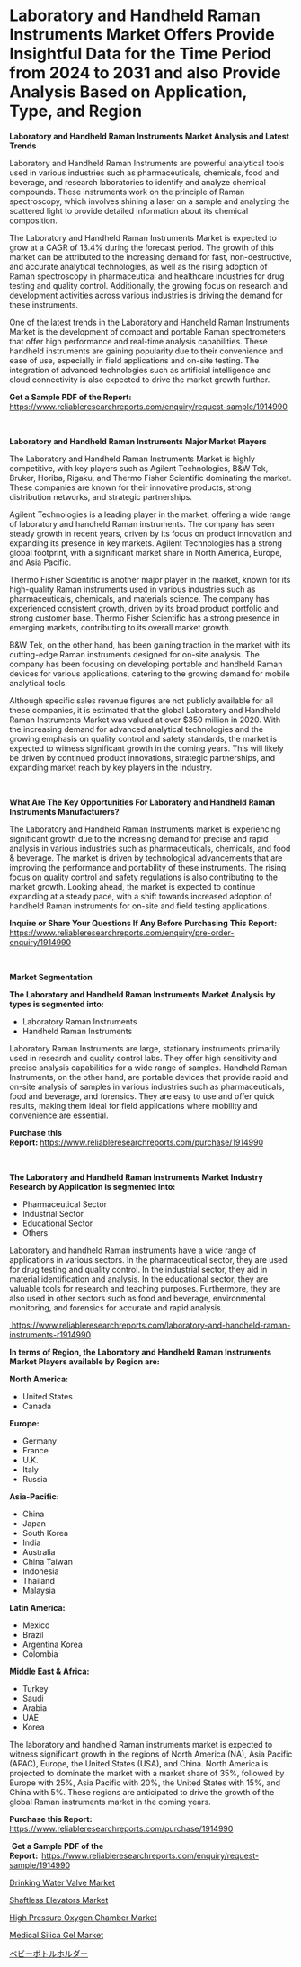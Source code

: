 <p><h1>Laboratory and Handheld Raman Instruments Market Offers Provide Insightful Data for the Time Period from 2024 to 2031 and also Provide Analysis Based on Application, Type, and Region</h1></p><p><strong>Laboratory and Handheld Raman Instruments Market Analysis and Latest Trends</strong></p>
<p><p>Laboratory and Handheld Raman Instruments are powerful analytical tools used in various industries such as pharmaceuticals, chemicals, food and beverage, and research laboratories to identify and analyze chemical compounds. These instruments work on the principle of Raman spectroscopy, which involves shining a laser on a sample and analyzing the scattered light to provide detailed information about its chemical composition.</p><p>The Laboratory and Handheld Raman Instruments Market is expected to grow at a CAGR of 13.4% during the forecast period. The growth of this market can be attributed to the increasing demand for fast, non-destructive, and accurate analytical technologies, as well as the rising adoption of Raman spectroscopy in pharmaceutical and healthcare industries for drug testing and quality control. Additionally, the growing focus on research and development activities across various industries is driving the demand for these instruments.</p><p>One of the latest trends in the Laboratory and Handheld Raman Instruments Market is the development of compact and portable Raman spectrometers that offer high performance and real-time analysis capabilities. These handheld instruments are gaining popularity due to their convenience and ease of use, especially in field applications and on-site testing. The integration of advanced technologies such as artificial intelligence and cloud connectivity is also expected to drive the market growth further.</p></p>
<p><strong>Get a Sample PDF of the Report:&nbsp;</strong> <a href="https://www.reliableresearchreports.com/enquiry/request-sample/1914990">https://www.reliableresearchreports.com/enquiry/request-sample/1914990</a></p>
<p>&nbsp;</p>
<p><strong>Laboratory and Handheld Raman Instruments Major Market Players</strong></p>
<p><p>The Laboratory and Handheld Raman Instruments Market is highly competitive, with key players such as Agilent Technologies, B&W Tek, Bruker, Horiba, Rigaku, and Thermo Fisher Scientific dominating the market. These companies are known for their innovative products, strong distribution networks, and strategic partnerships. </p><p>Agilent Technologies is a leading player in the market, offering a wide range of laboratory and handheld Raman instruments. The company has seen steady growth in recent years, driven by its focus on product innovation and expanding its presence in key markets. Agilent Technologies has a strong global footprint, with a significant market share in North America, Europe, and Asia Pacific.</p><p>Thermo Fisher Scientific is another major player in the market, known for its high-quality Raman instruments used in various industries such as pharmaceuticals, chemicals, and materials science. The company has experienced consistent growth, driven by its broad product portfolio and strong customer base. Thermo Fisher Scientific has a strong presence in emerging markets, contributing to its overall market growth.</p><p>B&W Tek, on the other hand, has been gaining traction in the market with its cutting-edge Raman instruments designed for on-site analysis. The company has been focusing on developing portable and handheld Raman devices for various applications, catering to the growing demand for mobile analytical tools.</p><p>Although specific sales revenue figures are not publicly available for all these companies, it is estimated that the global Laboratory and Handheld Raman Instruments Market was valued at over $350 million in 2020. With the increasing demand for advanced analytical technologies and the growing emphasis on quality control and safety standards, the market is expected to witness significant growth in the coming years. This will likely be driven by continued product innovations, strategic partnerships, and expanding market reach by key players in the industry.</p></p>
<p>&nbsp;</p>
<p><strong>What Are The Key Opportunities For Laboratory and Handheld Raman Instruments Manufacturers?</strong></p>
<p><p>The Laboratory and Handheld Raman Instruments market is experiencing significant growth due to the increasing demand for precise and rapid analysis in various industries such as pharmaceuticals, chemicals, and food & beverage. The market is driven by technological advancements that are improving the performance and portability of these instruments. The rising focus on quality control and safety regulations is also contributing to the market growth. Looking ahead, the market is expected to continue expanding at a steady pace, with a shift towards increased adoption of handheld Raman instruments for on-site and field testing applications.</p></p>
<p><strong>Inquire or Share Your Questions If Any Before Purchasing This Report:</strong> <a href="https://www.reliableresearchreports.com/enquiry/pre-order-enquiry/1914990">https://www.reliableresearchreports.com/enquiry/pre-order-enquiry/1914990</a></p>
<p>&nbsp;</p>
<p><strong>Market Segmentation</strong></p>
<p><strong>The Laboratory and Handheld Raman Instruments Market Analysis by types is segmented into:</strong></p>
<p><ul><li>Laboratory Raman Instruments</li><li>Handheld Raman Instruments</li></ul></p>
<p><p>Laboratory Raman Instruments are large, stationary instruments primarily used in research and quality control labs. They offer high sensitivity and precise analysis capabilities for a wide range of samples. Handheld Raman Instruments, on the other hand, are portable devices that provide rapid and on-site analysis of samples in various industries such as pharmaceuticals, food and beverage, and forensics. They are easy to use and offer quick results, making them ideal for field applications where mobility and convenience are essential.</p></p>
<p><strong>Purchase this Report:&nbsp;</strong><a href="https://www.reliableresearchreports.com/purchase/1914990">https://www.reliableresearchreports.com/purchase/1914990</a></p>
<p>&nbsp;</p>
<p><strong>The Laboratory and Handheld Raman Instruments Market Industry Research by Application is segmented into:</strong></p>
<p><ul><li>Pharmaceutical Sector</li><li>Industrial Sector</li><li>Educational Sector</li><li>Others</li></ul></p>
<p><p>Laboratory and handheld Raman instruments have a wide range of applications in various sectors. In the pharmaceutical sector, they are used for drug testing and quality control. In the industrial sector, they aid in material identification and analysis. In the educational sector, they are valuable tools for research and teaching purposes. Furthermore, they are also used in other sectors such as food and beverage, environmental monitoring, and forensics for accurate and rapid analysis.</p></p>
<p><a href="https://www.reliableresearchreports.com/laboratory-and-handheld-raman-instruments-r1914990">&nbsp;https://www.reliableresearchreports.com/laboratory-and-handheld-raman-instruments-r1914990</a></p>
<p><strong>In terms of Region, the Laboratory and Handheld Raman Instruments Market Players available by Region are:</strong></p>
<p>
    <p> <strong> North America: </strong>
        <ul>
            <li>United States</li>
            <li>Canada</li>
        </ul>
        </p> 
    <p> <strong> Europe: </strong>
        <ul>
            <li>Germany</li>
            <li>France</li>
            <li>U.K.</li>
            <li>Italy</li>
            <li>Russia</li>
        </ul>
        </p> 
    <p> <strong> Asia-Pacific: </strong>
        <ul>
            <li>China</li>
            <li>Japan</li>
            <li>South Korea</li>
            <li>India</li>
            <li>Australia</li>
            <li>China Taiwan</li>
            <li>Indonesia</li>
            <li>Thailand</li>
            <li>Malaysia</li>
        </ul>
        </p> 
    <p> <strong> Latin America: </strong>
        <ul>
            <li>Mexico</li>
            <li>Brazil</li>
            <li>Argentina Korea</li>
            <li>Colombia</li>
        </ul>
        </p> 
    <p> <strong> Middle East & Africa: </strong>
        <ul>
            <li>Turkey</li>
            <li>Saudi</li>
            <li>Arabia</li>
            <li>UAE</li>
            <li>Korea</li>
        </ul>
    </p>
    </p>
<p><p>The laboratory and handheld Raman instruments market is expected to witness significant growth in the regions of North America (NA), Asia Pacific (APAC), Europe, the United States (USA), and China. North America is projected to dominate the market with a market share of 35%, followed by Europe with 25%, Asia Pacific with 20%, the United States with 15%, and China with 5%. These regions are anticipated to drive the growth of the global Raman instruments market in the coming years.</p></p>
<p><strong>Purchase this Report: </strong><a href="https://www.reliableresearchreports.com/purchase/1914990">https://www.reliableresearchreports.com/purchase/1914990</a></p>
<p>&nbsp;<strong>Get a Sample PDF of the Report:&nbsp;&nbsp;</strong><a href="https://www.reliableresearchreports.com/enquiry/request-sample/1914990">https://www.reliableresearchreports.com/enquiry/request-sample/1914990</a></p>
<p><strong></strong></p>
<p><p><a href="https://github.com/beatblasta/Market-Research-Report-List-4/blob/main/drinking-water-valve-market.md">Drinking Water Valve Market</a></p><p><a href="https://github.com/angelajermaine/Market-Research-Report-List-4/blob/main/shaftless-elevators-market.md">Shaftless Elevators Market</a></p><p><a href="https://www.linkedin.com/pulse/high-pressure-oxygen-chamber-market-global-insights-1duqc">High Pressure Oxygen Chamber Market</a></p><p><a href="https://www.linkedin.com/pulse/deep-dive-medical-silica-gel-market-itstrends-segmentation-f9oyc">Medical Silica Gel Market</a></p><p><a href="https://github.com/TysonKub/Market-Research-Report-List-1/blob/main/4799977157727.md">ベビーボトルホルダー</a></p></p>